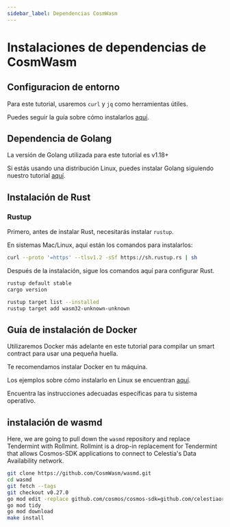 ```yaml
---
sidebar_label: Dependencias CosmWasm
---
```


# Instalaciones de dependencias de CosmWasm

## Configuracion de entorno

Para este tutorial, usaremos `curl` y `jq` como herramientas útiles.

Puedes seguir la guía sobre cómo instalarlos [aquí](./environment.md#setting-up-dependencies).

## Dependencia de Golang

La versión de Golang utilizada para este tutorial es v1.18+

Si estás usando una distribución Linux, puedes instalar Golang siguiendo nuestro tutorial [aquí](./environment.md#install-golang).

## Instalación de Rust

### Rustup

Primero, antes de instalar Rust, necesitarás instalar `rustup`.

En sistemas Mac/Linux, aquí están los comandos para instalarlos:

```sh
curl --proto '=https' --tlsv1.2 -sSf https://sh.rustup.rs | sh
```

Después de la instalación, sigue los comandos aquí para configurar Rust.

```sh
rustup default stable
cargo version

rustup target list --installed
rustup target add wasm32-unknown-unknown
```

## Guía de instalación de Docker

Utilizaremos Docker más adelante en este tutorial para compilar un smart contract para usar una pequeña huella.

Te recomendamos instalar Docker en tu máquina.

Los ejemplos sobre cómo instalarlo en Linux se encuentran [aquí](https://docs.docker.com/engine/install/ubuntu/).

Encuentra las instrucciones adecuadas específicas para tu sistema operativo.

## instalación de wasmd

Here, we are going to pull down the `wasmd` repository and replace Tendermint with Rollmint. Rollmint is a drop-in replacement for Tendermint that allows Cosmos-SDK applications to connect to Celestia's Data Availability network.

```sh
git clone https://github.com/CosmWasm/wasmd.git
cd wasmd
git fetch --tags
git checkout v0.27.0
go mod edit -replace github.com/cosmos/cosmos-sdk=github.com/celestiaorg/cosmos-sdk-rollmint@v0.46.1-rollmint-v0.4.0
go mod tidy 
go mod download
make install
```
